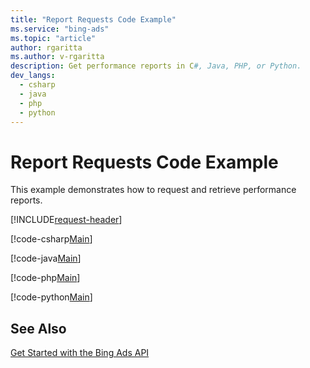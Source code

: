 ```yaml
---
title: "Report Requests Code Example"
ms.service: "bing-ads"
ms.topic: "article"
author: rgaritta
ms.author: v-rgaritta
description: Get performance reports in C#, Java, PHP, or Python.
dev_langs:
  - csharp
  - java
  - php
  - python
---
```

# Report Requests Code Example
This example demonstrates how to request and retrieve performance reports.

[!INCLUDE[request-header](./includes/code-tips.md)]

[!code-csharp[Main](../../../BingAds-dotNet-SDK/examples/BingAdsExamples/BingAdsExamplesLibrary/v13/ReportRequests.cs)]

[!code-java[Main](../../../BingAds-Java-SDK/examples/BingAdsDesktopApp/src/main/java/com/microsoft/bingads/examples/v13/ReportRequests.java)]

[!code-php[Main](../../../BingAds-PHP-SDK/samples/V13/ReportRequests.php)]

[!code-python[Main](../../../BingAds-Python-SDK/examples/v13/report_requests.py)]

## See Also
[Get Started with the Bing Ads API](get-started.md)  
